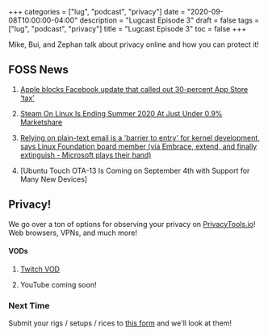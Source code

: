 +++
categories = ["lug", "podcast", "privacy"]
date = "2020-09-08T10:00:00-04:00"
description = "Lugcast Episode 3"
draft = false
tags = ["lug", "podcast", "privacy"]
title = "Lugcast Episode 3"
toc = false
+++


Mike, Bui, and Zephan talk about privacy online and how you can protect it!

<!--more-->

## FOSS News

1. [Apple blocks Facebook update that called out 30-percent App Store ‘tax’]()

2. [Steam On Linux Is Ending Summer 2020 At Just Under 0.9% Marketshare]()

3. [Relying on plain-text email is a 'barrier to entry' for kernel development, says Linux Foundation board member (via Embrace, extend, and finally extinguish - Microsoft plays their hand)]()

4. [Ubuntu Touch OTA-13 Is Coming on September 4th with Support for Many New Devices]


## Privacy!

We go over a ton of options for observing your privacy on [PrivacyTools.io](https://privacytools.io/)! Web browsers, VPNs, and much more!

#### VODs

1. [Twitch VOD](https://www.twitch.tv/videos/729756117)

2. YouTube coming soon!

### Next Time

Submit your rigs / setups / rices to [this form](https://docs.google.com/forms/d/e/1FAIpQLSdwTeAKwGLgHI2GLNlSoCXERfoxTI5MALgvnNlrWJpkZM5Axw/viewform) and we'll look at them!

